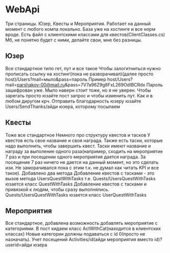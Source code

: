 # WebApi
Три страницы. Юзер, Квесты и Мероприятия.
Работает на данный момент с любого компа локально.
База уже на хостинге и все норм вроде.
Есть файл с клиентскими классами для квестов(ClientClasses.cs)
Мб, не понятно будет с ними, делайте свои, мне без разницы.
## Юзер
Все стандартное типо гет, пут и все такое
Чтобы залогитниться нужно прописать ссылку на хостинг(пока не разворачивал)(далее просто host)/Users?mail=мыло&pass=пароль
Пример
host/Users?mail=parshakov-00@mail.ru&pass=7V7a96Z9g8FxL269OdIBCRdx
Пароль зашифрован уже. Мыло наверн стоит тоже, но я не уверен.
Чтобы зарегать просто юзайте пост запрос и чтобы изменить пут. Как и в любом диругом крч.
Отправить благодарность юзеру юзайте Users/SendThanks/айди юзера, которому посылаем
## Квесты
Тоже все стандартное
Немного про структуру квестов и тасков
У квестов есть свое название и своя награда. Также есть таски, которые надо выполнить, чтобы завершить квест. Таски имеют название и награду за выполение одного раза(например, сходить на мероприятие 7 раз и при посещении одного мероприятия дается награда. За посещение 7 раз ничего не дается на данный момент, но это сделать изи. Не заморачивался пока с этим т.к. не думал как читать KPI и все такое).
Добавлено два метода
Добавление квестов с тасками - это вызов метода UsersQuestWithTasks т.е. Quests/UsersQuestWithTasks юзается класс QuestWithTasks
Добавление квестов с тасками и привязкой к людям, чтобы сразу выполнялись. Quests/UsersQuestWithTasks юзается класс UserQuestWithTasks
## Мероприятия
Все стандартное, добавлена возможность добавлять мероприятие с категориями.
В пост кидаем класс ActWithCat(находится в клиентских классах)
Новые категории должны подаваться с id 0(просто не назначать).
Учет посещений Activities/id(айди мероприятия вместо id)?userid=айди юзера
